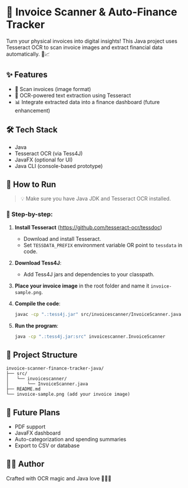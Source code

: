 
# 🧾 Invoice Scanner & Auto-Finance Tracker

Turn your physical invoices into digital insights! This Java project uses Tesseract OCR to scan invoice images and extract financial data automatically. 💸📈

## ✨ Features

- 📄 Scan invoices (image format)
- 🤖 OCR-powered text extraction using Tesseract
- 📊 Integrate extracted data into a finance dashboard (future enhancement)

## 🛠️ Tech Stack

- Java
- Tesseract OCR (via Tess4J)
- JavaFX (optional for UI)
- Java CLI (console-based prototype)

## 🚀 How to Run

> 💡 Make sure you have Java JDK and Tesseract OCR installed.

### 📁 Step-by-step:

1. **Install Tesseract** (https://github.com/tesseract-ocr/tessdoc)
   - Download and install Tesseract.
   - Set `TESSDATA_PREFIX` environment variable OR point to `tessdata` in code.

2. **Download Tess4J**:
   - Add Tess4J jars and dependencies to your classpath.

3. **Place your invoice image** in the root folder and name it `invoice-sample.png`.

4. **Compile the code**:
   ```bash
   javac -cp ".:tess4j.jar" src/invoicescanner/InvoiceScanner.java
   ```

5. **Run the program**:
   ```bash
   java -cp ".:tess4j.jar:src" invoicescanner.InvoiceScanner
   ```

## 📂 Project Structure

```
invoice-scanner-finance-tracker-java/
├── src/
│   └── invoicescanner/
│       └── InvoiceScanner.java
├── README.md
└── invoice-sample.png (add your invoice image)
```

## 🧠 Future Plans

- PDF support
- JavaFX dashboard
- Auto-categorization and spending summaries
- Export to CSV or database

## 👨‍💻 Author

Crafted with OCR magic and Java love 🧙‍♂️📜

